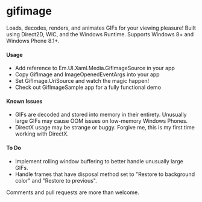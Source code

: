 gifimage
========

Loads, decodes, renders, and animates GIFs for your viewing pleasure! Built using Direct2D, WIC, and the Windows Runtime. Supports Windows 8+ and Windows Phone 8.1+.

#### Usage
* Add reference to Em.UI.Xaml.Media.GifImageSource in your app
* Copy GifImage and ImageOpenedEventArgs into your app
* Set GifImage.UriSource and watch the magic happen!
* Check out GifImageSample app for a fully functional demo

#### Known Issues
* GIFs are decoded and stored into memory in their entirety. Unusually large GIFs may cause OOM issues on low-memory Windows Phones.
* DirectX usage may be strange or buggy. Forgive me, this is my first time working with DirectX.

#### To Do
* Implement rolling window buffering to better handle unusually large GIFs.
* Handle frames that have disposal method set to "Restore to background color" and "Restore to previous".

Comments and pull requests are more than welcome.
